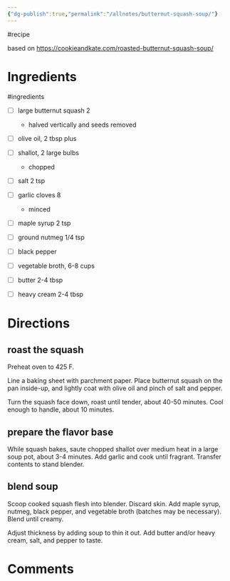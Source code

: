 ```yaml
---
{"dg-publish":true,"permalink":"/allnotes/butternut-squash-soup/"}
---
```




#recipe 


based on https://cookieandkate.com/roasted-butternut-squash-soup/

# Ingredients
#ingredients 
- [ ] large butternut squash 2
	- halved vertically and seeds removed
- [ ] olive oil, 2 tbsp plus
- [ ] shallot, 2 large bulbs
	- chopped
- [ ] salt 2 tsp
- [ ] garlic cloves 8
	- minced
- [ ] maple syrup 2 tsp
- [ ] ground nutmeg 1/4 tsp
- [ ] black pepper
- [ ] vegetable broth, 6-8 cups
- [ ] butter 2-4 tbsp
- [ ] heavy cream 2-4 tbsp


# Directions
## roast the squash
Preheat oven to 425 F.

Line a baking sheet with parchment paper.  Place butternut squash on the pan inside-up, and lightly coat with olive oil and pinch of salt and pepper.

Turn the squash face down, roast until tender, about 40-50 minutes.  Cool enough to handle, about 10 minutes.

## prepare the flavor base
While squash bakes, saute chopped shallot over medium heat in a large soup pot, about 3-4 minutes. Add garlic and cook until fragrant.  Transfer contents to stand blender.

## blend soup
Scoop cooked squash flesh into blender. Discard skin.  Add maple syrup, nutmeg, black pepper, and vegetable broth (batches may be necessary). Blend until creamy.

Adjust thickness by adding soup to thin it out.  Add butter and/or heavy cream, salt, and pepper to taste.

# Comments


